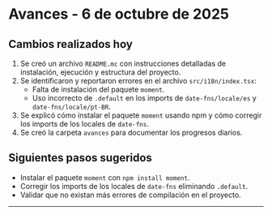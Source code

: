 # Avances - 6 de octubre de 2025

## Cambios realizados hoy

1. Se creó un archivo `README.mc` con instrucciones detalladas de instalación, ejecución y estructura del proyecto.
2. Se identificaron y reportaron errores en el archivo `src/i18n/index.tsx`:
   - Falta de instalación del paquete `moment`.
   - Uso incorrecto de `.default` en los imports de `date-fns/locale/es` y `date-fns/locale/pt-BR`.
3. Se explicó cómo instalar el paquete `moment` usando npm y cómo corregir los imports de los locales de `date-fns`.
4. Se creó la carpeta `avances` para documentar los progresos diarios.

## Siguientes pasos sugeridos

- Instalar el paquete `moment` con `npm install moment`.
- Corregir los imports de los locales de `date-fns` eliminando `.default`.
- Validar que no existan más errores de compilación en el proyecto.

---

